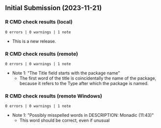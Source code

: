 ## Initial Submission (2023-11-21)

### R CMD check results (local)

`0 errors | 0 warnings | 1 note`

* This is a new release.

### R CMD check results (remote)

`0 errors | 0 warnings | 1 note`

* Note 1: "The Title field starts with the package name"
  * The first word of the title is coincidentally the name of the package, because it refers to the Type after which the package is named.

### R CMD check results (remote Windows)

`0 errors | 0 warnings | 1 note`

* Note 1: "Possibly misspelled words in DESCRIPTION: Monadic (11:43)"
  * This word should be correct, even if unusual
